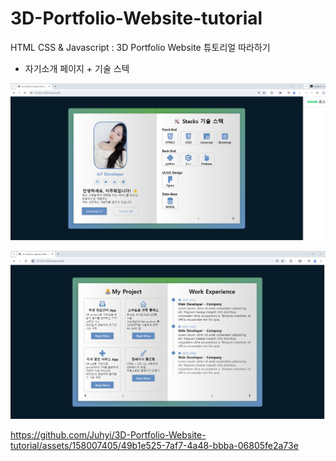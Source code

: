 # 3D-Portfolio-Website-tutorial
HTML  CSS &amp; Javascript : 3D Portfolio Website 튜토리얼 따라하기

- 자기소개 페이지 + 기술 스텍

![~1page](https://raw.githubusercontent.com/Juhyi/3D-Portfolio-Website-tutorial/main/imges/3d002.png)

![2page](https://raw.githubusercontent.com/Juhyi/3D-Portfolio-Website-tutorial/main/imges/3d001.png)



https://github.com/Juhyi/3D-Portfolio-Website-tutorial/assets/158007405/49b1e525-7af7-4a48-bbba-06805fe2a73e

